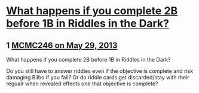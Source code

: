 # [What happens if you complete 2B before 1B in Riddles in the Dark? ](https://community.fantasyflightgames.com/topic/84451-what-happens-if-you-complete-2b-before-1b-in-riddles-in-the-dark/)

## 1 [MCMC246 on May 29, 2013](https://community.fantasyflightgames.com/topic/84451-what-happens-if-you-complete-2b-before-1b-in-riddles-in-the-dark/?do=findComment&comment=799891)

What happens if you complete 2B before 1B in Riddles in the Dark? 

Do you still have to answer riddles even if the objective is complete and risk damaging Bilbo if you fail? Or do riddle cards get discarded/stay with their regualr when revealed effects one that objective is complete? 

 

 

